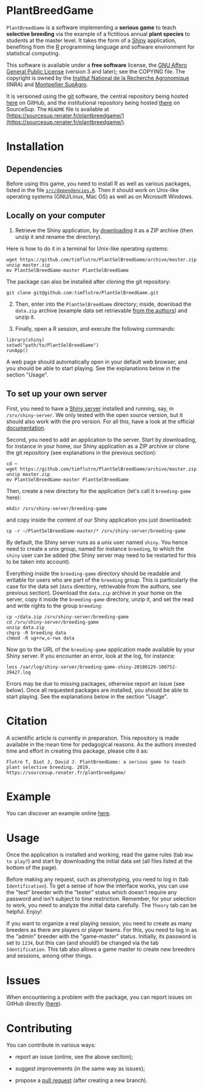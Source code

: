 <!-- pandoc README.md -f commonmark -t html -s -o README.html -->

# PlantBreedGame

`PlantBreedGame` is a software implementing a **serious game** to teach **selective breeding** via the example of a fictitious annual **plant species** to students at the master level.
It takes the form of a [Shiny](http://shiny.rstudio.com/) application, benefiting from the [R](https://www.r-project.org/) programming language and software environment for statistical computing.

This software is available under a **free software** license, the [GNU Affero General Public License](https://www.gnu.org/licenses/agpl.html) (version 3 and later); see the COPYING file.
The copyright is owned by the [Institut National de la Recherche Agronomique](http://www.inra.fr/) (INRA) and [Montpellier SupAgro](http://www.supagro.fr/).

It is versioned using the [git](http://www.git-scm.com/) software, the central repository being hosted [here](https://github.com/timflutre/PlantSelBreedGame) on GitHub, and the institutional repository being hosted [there](https://sourcesup.renater.fr/projects/plantbreedgame/) on SourceSup.
The `README` file is available at [https://sourcesup.renater.fr/plantbreedgame/](https://sourcesup.renater.fr/plantbreedgame/).


# Installation

## Dependencies

Before using this game, you need to install R as well as various packages, listed in the file [`src/dependencies.R`](https://github.com/timflutre/PlantSelBreedGame/blob/master/src/dependencies.R).
Then it should work on Unix-like operating systems (GNU/Linux, Mac OS) as well as on Microsoft Windows.

## Locally on your computer

1) Retrieve the Shiny application, by [downloading](https://github.com/timflutre/PlantSelBreedGame/archive/master.zip) it as a ZIP archive (then unzip it and rename the directory).

Here is how to do it in a terminal for Unix-like operating systems:
```
wget https://github.com/timflutre/PlantSelBreedGame/archive/master.zip
unzip master.zip
mv PlantSelBreedGame-master PlantSelBreedGame
```

The package can also be installed after cloning the git repository:
```
git clone git@github.com:timflutre/PlantSelBreedGame.git
```

2) Then, enter into the `PlantSelBreedGame` directory; inside, download the `data.zip` archive (example data set retrievable [from the authors](mailto:timothee.flutre@inra.fr)) and unzip it.

3) Finally, open a R session, and execute the following commands:
```
library(shiny)
setwd("path/to/PlantSelBreedGame")
runApp()
```

A web page should automatically open in your default web browser, and you should be able to start playing.
See the explanations below in the section "Usage".

## To set up your own server

First, you need to have a [Shiny server](https://www.rstudio.com/products/shiny/shiny-server/) installed and running, say, in `/srv/shiny-server`.
We only tested with the open source version, but it should also work with the pro version.
For all this, have a look at the official [documentation](http://docs.rstudio.com/shiny-server/).

Second, you need to add an application to the server.
Start by downloading, for instance in your home, our Shiny application as a ZIP archive or clone the git repository (see explanations in the previous section):

```
cd ~
wget https://github.com/timflutre/PlantSelBreedGame/archive/master.zip
unzip master.zip
mv PlantSelBreedGame-master PlantSelBreedGame
```

Then, create a new directory for the application (let's call it `breeding-game` here):

```
mkdir /srv/shiny-server/breeding-game
 ```

and copy inside the content of our Shiny application you just downloaded:

```
cp -r ~/PlantSelBreedGame-master/* /srv/shiny-server/breeding-game
```

By default, the Shiny server runs as a unix user named `shiny`.
You hence need to create a unix group, named for instance `breeding`, to which the `shiny` user can be added (the Shiny server may need to be restarted for this to be taken into account).

Everything inside the `breeding-game` directory should be readable and writable for users who are part of the `breeding` group.
This is particularly the case for the data set (`data` directory, retrievable from the authors, see previous section).
Download the `data.zip` archive in your home on the server, copy it inside the `breeding-game` directory, unzip it, and set the read and write rights to the group `breeding`:

```
cp ~/data.zip /srv/shiny-server/breeding-game
cd /srv/shiny-server/breeding-game
unzip data.zip
chgrp -R breeding data
chmod -R ug+rw,o-rwx data
```

Now go to the URL of the `breeding-game` application made available by your Shiny server.
If you encounter an error, look at the log, for instance:

```
less /var/log/shiny-server/breeding-game-shiny-20180129-100752-39427.log
```

Errors may be due to missing packages, otherwise report an issue (see below).
Once all requested packages are installed, you should be able to start playing.
See the explanations below in the section "Usage".


# Citation

A scientific article is currently in preparation.
This repository is made available in the mean time for pedagogical reasons.
As the authors invested time and effort in creating this package, please cite it as:

```
Flutre T, Diot J, David J. PlantBreedGame: a serious game to teach plant selective breeding. 2019. https://sourcesup.renater.fr/plantbreedgame/
```


# Example

You can discover an example online [here](http://www.agap-sunshine.inra.fr/breeding-game/).


# Usage

Once the application is installed and working, read the game rules (tab `How to play?`) and start by downloading the initial data set (all files listed at the bottom of the page).

Before making any request, such as phenotyping, you need to log in (tab `Identification`).
To get a sense of how the interface works, you can use the "test" breeder with the "tester" status which doesn't require any password and isn't subject to time restriction.
Remember, for your selection to work, you need to analyze the initial data carefully.
The `Theory` tab can be helpful.
Enjoy!

If you want to organize a real playing session, you need to create as many breeders as there are players or player teams.
For this, you need to log in as the "admin" breeder with the "game-master" status.
Initially, its password is set to `1234`, but this can (and should!) be changed via the tab `Identification`.
This tab also allows a game master to create new breeders and sessions, among other things.


# Issues

When encountering a problem with the package, you can report issues on GitHub directly ([here](https://github.com/timflutre/PlantSelBreedGame/issues)).


# Contributing

You can contribute in various ways:

* report an issue (online, see the above section);

* suggest improvements (in the same way as issues);

* propose a [pull request](https://help.github.com/articles/about-pull-requests/) (after creating a new branch).
